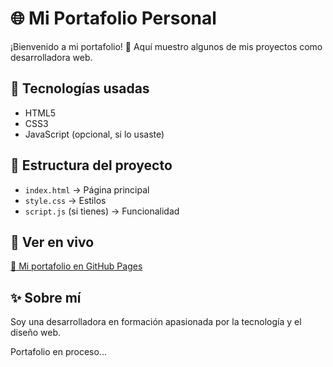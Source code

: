 # 🌐 Mi Portafolio Personal

¡Bienvenido a mi portafolio! 🚀 Aquí muestro algunos de mis proyectos como desarrolladora web.

## 📌 Tecnologías usadas
- HTML5
- CSS3
- JavaScript (opcional, si lo usaste)

## 📂 Estructura del proyecto
- `index.html` → Página principal  
- `style.css` → Estilos  
- `script.js` (si tienes) → Funcionalidad  

## 🚀 Ver en vivo  
[🔗 Mi portafolio en GitHub Pages](https://tu-usuario.github.io/mi-portafolio/)

## ✨ Sobre mí
Soy una desarrolladora en formación apasionada por la tecnología y el diseño web.

Portafolio en proceso...
